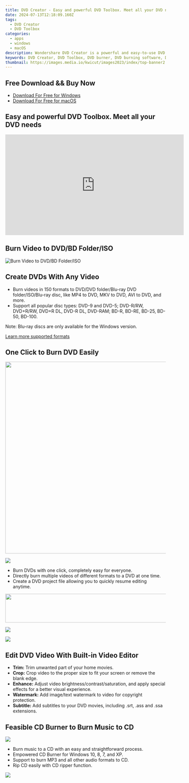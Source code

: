 ```yaml
---
title: DVD Creator - Easy and powerful DVD Toolbox. Meet all your DVD needs.
date: 2024-07-13T12:18:09.160Z
tags: 
  - DVD Creator
  - DVD Toolbox
categories: 
  - apps
  - windows
  - macOS
description: Wondershare DVD Creator is a powerful and easy-to-use DVD and Blu-ray Disc burner app to burn photos and videos to DVD/Blu-ray disc with built-in editor and gorgeous free DVD menu templates so that you make personalized DVD by your needs.
keywords: DVD Creator, DVD Toolbox, DVD burner, DVD burning software, DVD burning app, DVD burning for Windows, DVD burning for macOS
thumbnail: https://images.media.io/kwicut/images2023/index/top-banner2.png
---
```


## Free Download && Buy Now

- [Download For Free for Windows](https://secure.2checkout.com/order/cart.php?PRODS=4579873&QTY=1&AFFILIATE=108875&CART=1)
- [Download For Free for macOS](https://secure.2checkout.com/order/cart.php?PRODS=4579874&QTY=1&AFFILIATE=108875&CART=1)

## Easy and powerful DVD Toolbox. Meet all your DVD needs

<iframe width="560" height="315" src="https://www.youtube.com/embed/3waVUYu472Q" frameborder="0" allow="autoplay; encrypted-media" allowfullscreen=""></iframe>

## Burn Video to DVD/BD Folder/ISO

![Burn Video to DVD/BD Folder/ISO](https://dvdcreator.wondershare.com/images/pic-1.png)

## Create DVDs With Any Video

- Burn videos in 150 formats to DVD/DVD folder/Blu-ray DVD folder/ISO/Blu-ray disc, like MP4 to DVD, MKV to DVD, AVI to DVD, and more.
- Support all popular disc types: DVD-9 and DVD-5; DVD-R/RW, DVD+R/RW, DVD+R DL, DVD-R DL, DVD-RAM; BD-R, BD-RE, BD-25, BD-50, BD-100.

Note: Blu-ray discs are only available for the Windows version.

[Learn more supported formats](https://dvdcreator.wondershare.com/tech-specs.html)

## One Click to Burn DVD Easily

<!-- affiliate ads begin -->
<a href="https://appsumo.8odi.net/c/5597632/2082541/7443" target="_top" id="2082541"><img src="//a.impactradius-go.com/display-ad/7443-2082541" border="0" alt="" width="1200" height="600"/></a><img height="0" width="0" src="https://appsumo.8odi.net/i/5597632/2082541/7443" style="position:absolute;visibility:hidden;" border="0" />
<!-- affiliate ads end -->
![](https://dvdcreator.wondershare.com/images/combined-shape-copy-2.svg)

- Burn DVDs with one click, completely easy for everyone.
- Directly burn multiple videos of different formats to a DVD at one time.
- Create a DVD project file allowing you to quickly resume editing anytime.

<!-- affiliate ads begin -->
<a href="https://mindmanager.sjv.io/c/5597632/1787667/20231" target="_top" id="1787667"><img src="//a.impactradius-go.com/display-ad/20231-1787667" border="0" alt="" width="728" height="90"/></a><img height="0" width="0" src="https://imp.pxf.io/i/5597632/1787667/20231" style="position:absolute;visibility:hidden;" border="0" />
<!-- affiliate ads end -->
![](https://dvdcreator.wondershare.com/images/demo1.png)

![](https://dvdcreator.wondershare.com/images/pic-3.png)

## Edit DVD Video With Built-in Video Editor

- **Trim:** Trim unwanted part of your home movies.
- **Crop:** Crop video to the proper size to fit your screen or remove the blank edge.
- **Enhance:** Adjust video brightness/contrast/saturation, and apply special effects for a better visual experience.
- **Watermark:** Add image/text watermark to video for copyright protection.
- **Subtitle:** Add subtitles to your DVD movies, including .srt, .ass and .ssa extensions.

## Feasible CD Burner to Burn Music to CD

![](https://dvdcreator.wondershare.com/images/combined-shape-copy-2.svg)

- Burn music to a CD with an easy and straightforward process.
- Empowered CD Burner for Windows 10, 8, 7, and XP.
- Support to burn MP3 and all other audio formats to CD.
- Rip CD easily with CD ripper function.

![](https://dvdcreator.wondershare.com/images/burn-mp3-pic.png)





<ins class="adsbygoogle"
      style="display:block"
      data-ad-client="ca-pub-7571918770474297"
      data-ad-slot="8358498916"
      data-ad-format="auto"
      data-full-width-responsive="true"></ins>

